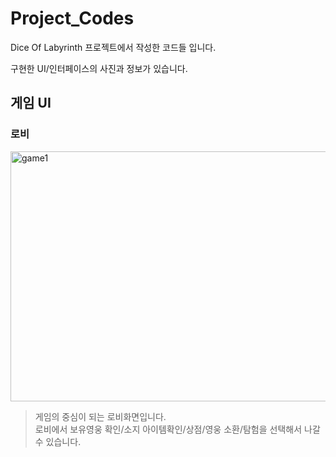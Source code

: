 # Project_Codes
Dice Of Labyrinth 프로젝트에서 작성한 코드들 입니다.

구현한 UI/인터페이스의 사진과 정보가 있습니다.

## 게임 UI
### 로비
<img width="860" height="400" alt="game1" src="https://github.com/user-attachments/assets/9b54112d-129b-4134-9e66-b0f2aa30cbd4" />

> 게임의 중심이 되는 로비화면입니다.   
> 로비에서 보유영웅 확인/소지 아이템확인/상점/영웅 소환/탐험을 선택해서 나갈 수 있습니다.
